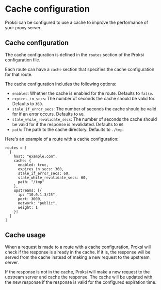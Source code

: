 # Cache configuration

Proksi can be configured to use a cache to improve the performance of your proxy server.

## Cache configuration

The cache configuration is defined in the `routes` section of the Proksi configuration file.

Each route can have a `cache` section that specifies the cache configuration for that route.

The cache configuration includes the following options:

- `enabled`: Whether the cache is enabled for the route. Defaults to `false`.
- `expires_in_secs`: The number of seconds the cache should be valid for. Defaults to `360`.
- `stale_if_error_secs`: The number of seconds the cache should be valid for if an error occurs. Defaults to `60`.
- `stale_while_revalidate_secs`: The number of seconds the cache should be valid for if the response is revalidated. Defaults to `60`.
- `path`: The path to the cache directory. Defaults to `./tmp`.

Here's an example of a route with a cache configuration:

```hcl
routes = [
  {
    host: "example.com",
    cache: {
      enabled: true,
      expires_in_secs: 360,
      stale_if_error_secs: 60,
      stale_while_revalidate_secs: 60,
      path: "/tmp"
    },
    upstreams: [{
      ip: "10.0.1.3/25",
      port: 3000,
      network: "public",
      weight: 1
    }]
  }
]
```

## Cache usage

When a request is made to a route with a cache configuration, Proksi will check if the response is already in the cache. If it is, the response will be served from the cache instead of making a new request to the upstream server.

If the response is not in the cache, Proksi will make a new request to the upstream server and cache the response. The cache will be updated with the new response if the response is valid for the configured expiration time.
